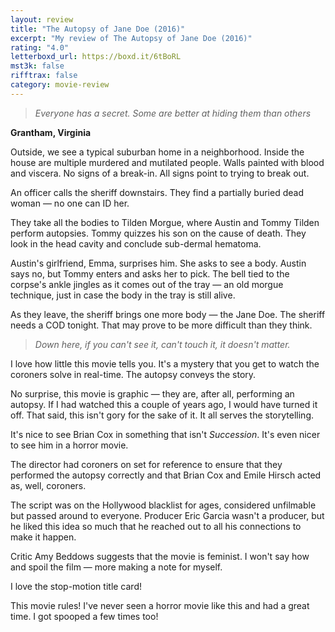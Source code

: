 ```yaml
---
layout: review
title: "The Autopsy of Jane Doe (2016)"
excerpt: "My review of The Autopsy of Jane Doe (2016)"
rating: "4.0"
letterboxd_url: https://boxd.it/6tBoRL
mst3k: false
rifftrax: false
category: movie-review
---
```


<blockquote><i>Everyone has a secret. Some are better at hiding them than others</i></blockquote><b>Grantham, Virginia</b>

Outside, we see a typical suburban home in a neighborhood. Inside the house are multiple murdered and mutilated people. Walls painted with blood and viscera. No signs of a break-in. All signs point to trying to break out.

An officer calls the sheriff downstairs. They find a partially buried dead woman — no one can ID her.

They take all the bodies to Tilden Morgue, where Austin and Tommy Tilden perform autopsies. Tommy quizzes his son on the cause of death. They look in the head cavity and conclude sub-dermal hematoma.

Austin's girlfriend, Emma, surprises him. She asks to see a body. Austin says no, but Tommy enters and asks her to pick. The bell tied to the corpse's ankle jingles as it comes out of the tray — an old morgue technique, just in case the body in the tray is still alive.

As they leave, the sheriff brings one more body — the Jane Doe. The sheriff needs a COD tonight. That may prove to be more difficult than they think.

<blockquote><i>Down here, if you can't see it, can't touch it, it doesn't matter.</i></blockquote>I love how little this movie tells you. It's a mystery that you get to watch the coroners solve in real-time. The autopsy conveys the story.

No surprise, this movie is graphic — they are, after all, performing an autopsy. If I had watched this a couple of years ago, I would have turned it off. That said, this isn't gory for the sake of it. It all serves the storytelling.

It's nice to see Brian Cox in something that isn't <i>Succession</i>. It's even nicer to see him in a horror movie.

The director had coroners on set for reference to ensure that they performed the autopsy correctly and that Brian Cox and Emile Hirsch acted as, well, coroners.

The script was on the Hollywood blacklist for ages, considered unfilmable but passed around to everyone. Producer Eric Garcia wasn't a producer, but he liked this idea so much that he reached out to all his connections to make it happen.

Critic Amy Beddows suggests that the movie is feminist. I won't say how and spoil the film — more making a note for myself.

I love the stop-motion title card!

This movie rules! I've never seen a horror movie like this and had a great time. I got spooped a few times too!
